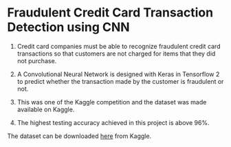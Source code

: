 # Fraudulent Credit Card Transaction Detection using CNN


1. Credit card companies must be able to recognize fraudulent credit card transactions so that customers are not charged for items that they did not purchase.

2. A Convolutional Neural Network is designed with Keras in Tensorflow 2 to predict whether the transaction made by the customer is fraudulent or not.

3. This was one of the Kaggle competition and the dataset was made available on Kaggle.

4. The highest testing accuracy achieved in this project is above 96%.


The dataset can be downloaded [here](https://www.kaggle.com/mlg-ulb/creditcardfraud) from Kaggle.
